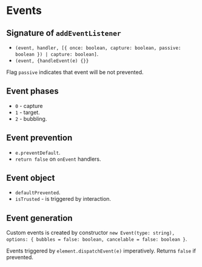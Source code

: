 # Events

## Signature of `addEventListener`

-   `(event, handler, [{ once: boolean, capture: boolean, passive: boolean }) | capture: boolean]`.
-   `(event, {handleEvent(e) {}}`

Flag `passive` indicates that event will be not prevented.

## Event phases

-   `0` - capture
-   `1` - target.
-   `2` - bubbling.

## Event prevention

-   `e.preventDefault`.
-   `return false` on `onEvent` handlers.

## Event object

-   `defaultPrevented`.
-   `isTrusted` - is triggered by interaction.

## Event generation

Custom events is created by constructor `new Event(type: string), options: { bubbles = false: boolean, cancelable = false: boolean }`.

Events triggered by `element.dispatchEvent(e)` imperatively. Returns `false` if prevented.
